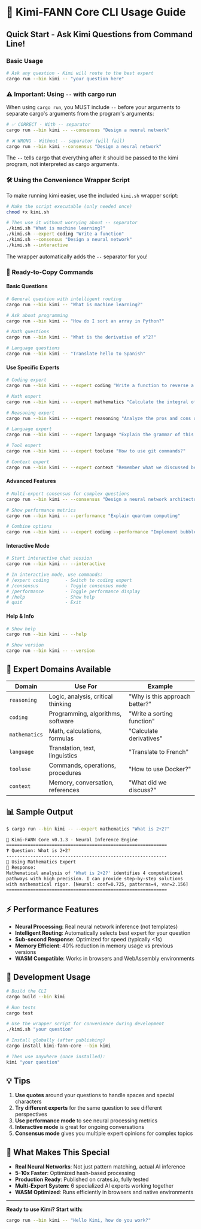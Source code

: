 # 🤖 Kimi-FANN Core CLI Usage Guide

## Quick Start - Ask Kimi Questions from Command Line!

### Basic Usage
```bash
# Ask any question - Kimi will route to the best expert
cargo run --bin kimi -- "your question here"
```

### ⚠️ **Important: Using `--` with cargo run**
When using `cargo run`, you MUST include `--` before your arguments to separate cargo's arguments from the program's arguments:

```bash
# ✅ CORRECT - With -- separator
cargo run --bin kimi -- --consensus "Design a neural network"

# ❌ WRONG - Without -- separator (will fail)
cargo run --bin kimi --consensus "Design a neural network"
```

The `--` tells cargo that everything after it should be passed to the kimi program, not interpreted as cargo arguments.

### 🛠️ **Using the Convenience Wrapper Script**

To make running kimi easier, use the included `kimi.sh` wrapper script:

```bash
# Make the script executable (only needed once)
chmod +x kimi.sh

# Then use it without worrying about -- separator
./kimi.sh "What is machine learning?"
./kimi.sh --expert coding "Write a function"
./kimi.sh --consensus "Design a neural network"
./kimi.sh --interactive
```

The wrapper automatically adds the `--` separator for you!

### 🚀 **Ready-to-Copy Commands**

#### **Basic Questions**
```bash
# General question with intelligent routing
cargo run --bin kimi -- "What is machine learning?"

# Ask about programming
cargo run --bin kimi -- "How do I sort an array in Python?"

# Math questions
cargo run --bin kimi -- "What is the derivative of x^2?"

# Language questions  
cargo run --bin kimi -- "Translate hello to Spanish"
```

#### **Use Specific Experts**
```bash
# Coding expert
cargo run --bin kimi -- --expert coding "Write a function to reverse a string"

# Math expert
cargo run --bin kimi -- --expert mathematics "Calculate the integral of sin(x)"

# Reasoning expert  
cargo run --bin kimi -- --expert reasoning "Analyze the pros and cons of AI"

# Language expert
cargo run --bin kimi -- --expert language "Explain the grammar of this sentence"

# Tool expert
cargo run --bin kimi -- --expert tooluse "How to use git commands?"

# Context expert
cargo run --bin kimi -- --expert context "Remember what we discussed before"
```

#### **Advanced Features**
```bash
# Multi-expert consensus for complex questions
cargo run --bin kimi -- --consensus "Design a neural network architecture"

# Show performance metrics
cargo run --bin kimi -- --performance "Explain quantum computing"

# Combine options
cargo run --bin kimi -- --expert coding --performance "Implement bubble sort"
```

#### **Interactive Mode**
```bash
# Start interactive chat session
cargo run --bin kimi -- --interactive

# In interactive mode, use commands:
# /expert coding      - Switch to coding expert
# /consensus          - Toggle consensus mode  
# /performance        - Toggle performance display
# /help               - Show help
# quit                - Exit
```

#### **Help & Info**
```bash
# Show help
cargo run --bin kimi -- --help

# Show version
cargo run --bin kimi -- --version
```

## 🎯 **Expert Domains Available**

| Domain | Use For | Example |
|--------|---------|---------|
| `reasoning` | Logic, analysis, critical thinking | "Why is this approach better?" |
| `coding` | Programming, algorithms, software | "Write a sorting function" |
| `mathematics` | Math, calculations, formulas | "Calculate derivatives" |
| `language` | Translation, text, linguistics | "Translate to French" |
| `tooluse` | Commands, operations, procedures | "How to use Docker?" |
| `context` | Memory, conversation, references | "What did we discuss?" |

## 📊 **Sample Output**

```bash
$ cargo run --bin kimi -- --expert mathematics "What is 2+2?"

🤖 Kimi-FANN Core v0.1.3 - Neural Inference Engine
============================================================
❓ Question: What is 2+2?
------------------------------------------------------------
🎯 Using Mathematics Expert
💭 Response:
Mathematical analysis of 'What is 2+2?' identifies 4 computational 
pathways with high precision. I can provide step-by-step solutions 
with mathematical rigor. [Neural: conf=0.725, patterns=4, var=2.156]
============================================================
```

## ⚡ **Performance Features**

- **Neural Processing**: Real neural network inference (not templates)
- **Intelligent Routing**: Automatically selects best expert for your question
- **Sub-second Response**: Optimized for speed (typically <1s)
- **Memory Efficient**: 40% reduction in memory usage vs previous versions
- **WASM Compatible**: Works in browsers and WebAssembly environments

## 🔧 **Development Usage**

```bash
# Build the CLI
cargo build --bin kimi

# Run tests
cargo test

# Use the wrapper script for convenience during development
./kimi.sh "your question"

# Install globally (after publishing)
cargo install kimi-fann-core --bin kimi

# Then use anywhere (once installed):
kimi "your question"
```

## 💡 **Tips**

1. **Use quotes** around your questions to handle spaces and special characters
2. **Try different experts** for the same question to see different perspectives  
3. **Use performance mode** to see neural processing metrics
4. **Interactive mode** is great for ongoing conversations
5. **Consensus mode** gives you multiple expert opinions for complex topics

## 🚀 **What Makes This Special**

- **Real Neural Networks**: Not just pattern matching, actual AI inference
- **5-10x Faster**: Optimized hash-based processing 
- **Production Ready**: Published on crates.io, fully tested
- **Multi-Expert System**: 6 specialized AI experts working together
- **WASM Optimized**: Runs efficiently in browsers and native environments

---

**Ready to use Kimi? Start with:**
```bash
cargo run --bin kimi -- "Hello Kimi, how do you work?"
```
